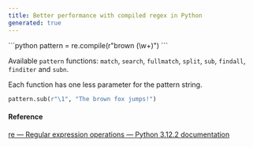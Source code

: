 ```yaml
---
title: Better performance with compiled regex in Python
generated: true
---
```

<div markdown="1" class="ans">
```python
pattern = re.compile(r"brown (\w+)")
```
</div>

Available `pattern` functions: `match`, `search`, `fullmatch`, `split`, `sub`, `findall`, `finditer` and `subn`.

Each function has one less parameter for the pattern string.

```python
pattern.sub(r"\1", "The brown fox jumps!")
```


#### Reference

[re — Regular expression operations — Python 3.12.2 documentation](https://docs.python.org/3/library/re.html#regular-expression-objects)
